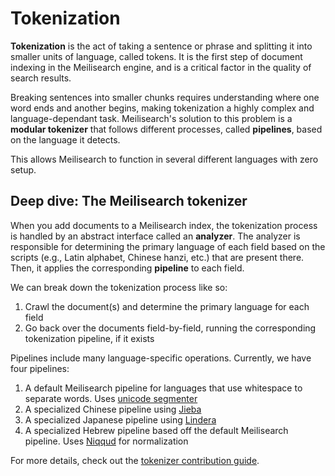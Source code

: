 # Tokenization

**Tokenization** is the act of taking a sentence or phrase and splitting it into smaller units of language, called tokens. It is the first step of document indexing in the Meilisearch engine, and is a critical factor in the quality of search results.

Breaking sentences into smaller chunks requires understanding where one word ends and another begins, making tokenization a highly complex and language-dependant task. Meilisearch's solution to this problem is a **modular tokenizer** that follows different processes, called **pipelines**, based on the language it detects.

This allows Meilisearch to function in several different languages with zero setup.

## Deep dive: The Meilisearch tokenizer

When you add documents to a Meilisearch index, the tokenization process is handled by an abstract interface called an **analyzer**. The analyzer is responsible for determining the primary language of each field based on the scripts (e.g., Latin alphabet, Chinese hanzi, etc.) that are present there. Then, it applies the corresponding **pipeline** to each field.

We can break down the tokenization process like so:

1. Crawl the document(s) and determine the primary language for each field
2. Go back over the documents field-by-field, running the corresponding tokenization pipeline, if it exists

Pipelines include many language-specific operations. Currently, we have four pipelines:

1. A default Meilisearch pipeline for languages that use whitespace to separate words. Uses [unicode segmenter](https://github.com/unicode-rs/unicode-segmentation)
2. A specialized Chinese pipeline using [Jieba](https://github.com/messense/jieba-rs)
3. A specialized Japanese pipeline using [Lindera](https://github.com/lindera-morphology/lindera)
4. A specialized Hebrew pipeline based off the default Meilisearch pipeline. Uses [Niqqud](https://docs.rs/niqqud/latest/niqqud/) for normalization

For more details, check out the [tokenizer contribution guide](https://github.com/meilisearch/charabia/blob/main/CONTRIBUTING.md).

